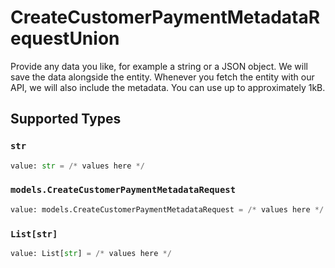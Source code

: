 # CreateCustomerPaymentMetadataRequestUnion

Provide any data you like, for example a string or a JSON object. We will save the data alongside the entity. Whenever
you fetch the entity with our API, we will also include the metadata. You can use up to approximately 1kB.


## Supported Types

### `str`

```python
value: str = /* values here */
```

### `models.CreateCustomerPaymentMetadataRequest`

```python
value: models.CreateCustomerPaymentMetadataRequest = /* values here */
```

### `List[str]`

```python
value: List[str] = /* values here */
```

